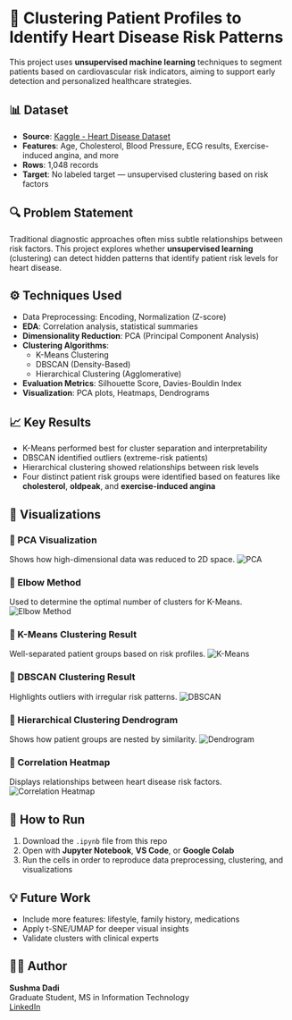 # 🧠 Clustering Patient Profiles to Identify Heart Disease Risk Patterns

This project uses **unsupervised machine learning** techniques to segment patients based on cardiovascular risk indicators, aiming to support early detection and personalized healthcare strategies.

## 📊 Dataset

- **Source**: [Kaggle - Heart Disease Dataset](https://www.kaggle.com/datasets/hosammhmdali/heart-disease-dataset)
- **Features**: Age, Cholesterol, Blood Pressure, ECG results, Exercise-induced angina, and more
- **Rows**: 1,048 records  
- **Target**: No labeled target — unsupervised clustering based on risk factors

## 🔍 Problem Statement

Traditional diagnostic approaches often miss subtle relationships between risk factors. This project explores whether **unsupervised learning** (clustering) can detect hidden patterns that identify patient risk levels for heart disease.

## ⚙️ Techniques Used

- Data Preprocessing: Encoding, Normalization (Z-score)
- **EDA**: Correlation analysis, statistical summaries
- **Dimensionality Reduction**: PCA (Principal Component Analysis)
- **Clustering Algorithms**:
  - K-Means Clustering
  - DBSCAN (Density-Based)
  - Hierarchical Clustering (Agglomerative)
- **Evaluation Metrics**: Silhouette Score, Davies-Bouldin Index
- **Visualization**: PCA plots, Heatmaps, Dendrograms

## 📈 Key Results

- K-Means performed best for cluster separation and interpretability
- DBSCAN identified outliers (extreme-risk patients)
- Hierarchical clustering showed relationships between risk levels
- Four distinct patient risk groups were identified based on features like **cholesterol**, **oldpeak**, and **exercise-induced angina**

## 📸 Visualizations

### 📍 PCA Visualization
Shows how high-dimensional data was reduced to 2D space.
![PCA](pca_plot.png)

### 📍 Elbow Method
Used to determine the optimal number of clusters for K-Means.
![Elbow Method](elbow_method.png)

### 📍 K-Means Clustering Result
Well-separated patient groups based on risk profiles.
![K-Means](kmeans_clusters.png)

### 📍 DBSCAN Clustering Result
Highlights outliers with irregular risk patterns.
![DBSCAN](dbscan_clusters.png)

### 📍 Hierarchical Clustering Dendrogram
Shows how patient groups are nested by similarity.
![Dendrogram](dendrogram.png)

### 📍 Correlation Heatmap
Displays relationships between heart disease risk factors.
![Correlation Heatmap](correlation_heatmap.png)

## 🧪 How to Run

1. Download the `.ipynb` file from this repo
2. Open with **Jupyter Notebook**, **VS Code**, or **Google Colab**
3. Run the cells in order to reproduce data preprocessing, clustering, and visualizations

## 💡 Future Work

- Include more features: lifestyle, family history, medications
- Apply t-SNE/UMAP for deeper visual insights
- Validate clusters with clinical experts

## 👩‍💻 Author

**Sushma Dadi**  
Graduate Student, MS in Information Technology  
[LinkedIn](https://www.linkedin.com/in/sushmareddy-d)

